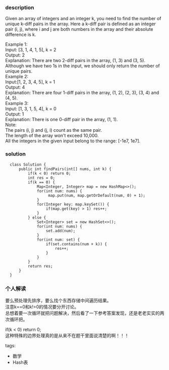 ### description    
  Given an array of integers and an integer k, you need to find the number of unique k-diff pairs in the array. Here a k-diff pair is defined as an integer pair (i, j), where i and j are both numbers in the array and their absolute difference is k.  
    
  Example 1:  
  Input: [3, 1, 4, 1, 5], k = 2  
  Output: 2  
  Explanation: There are two 2-diff pairs in the array, (1, 3) and (3, 5).  
  Although we have two 1s in the input, we should only return the number of unique pairs.  
  Example 2:  
  Input:[1, 2, 3, 4, 5], k = 1  
  Output: 4  
  Explanation: There are four 1-diff pairs in the array, (1, 2), (2, 3), (3, 4) and (4, 5).  
  Example 3:  
  Input: [1, 3, 1, 5, 4], k = 0  
  Output: 1  
  Explanation: There is one 0-diff pair in the array, (1, 1).  
  Note:  
  The pairs (i, j) and (j, i) count as the same pair.  
  The length of the array won't exceed 10,000.  
  All the integers in the given input belong to the range: [-1e7, 1e7].  
### solution    
```    
  class Solution {  
      public int findPairs(int[] nums, int k) {  
          if(k < 0) return 0;  
          int res = 0;  
          if(k == 0) {  
              Map<Integer, Integer> map = new HashMap<>();  
              for(int num: nums) {  
                   map.put(num, map.getOrDefault(num, 0) + 1);  
              }  
              for(Integer key: map.keySet()) {  
                  if(map.get(key) > 1) res++;  
              }  
          } else {  
              Set<Integer> set = new HashSet<>();  
              for(int num: nums) {  
                  set.add(num);  
              }  
              for(int num: set) {  
                  if(set.contains(num + k)) {  
                      res++;  
                  }  
              }  
          }  
          return res;  
      }  
  }  
```    
    
### 个人解读    
  要么预处理先排序，要么找个东西存储中间遍历结果。  
  注意k==0和k!=0的情况要分开讨论。  
  总想着要一次循环就把问题解决，然后看了一下参考答案发现，还是老老实实的两次循环把。  
    
    
  if(k < 0) return 0;  
  这种特殊的边界处理真的是从来不在题干里面说清楚的啊！！！    
      
tags:    
  -  数学  
  -  Hash表  
